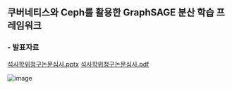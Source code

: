 ## 쿠버네티스와 Ceph를 활용한 GraphSAGE 분산 학습 프레임워크
### - 발표자료
[석사학위청구논문심사.pptx](https://github.com/user-attachments/files/19434488/default.pptx)
[석사학위청구논문심사.pdf](https://github.com/user-attachments/files/19434491/default.pdf)

![image](https://github.com/user-attachments/assets/893e59a1-a2b0-4ef3-bc31-a49d8c124519)
